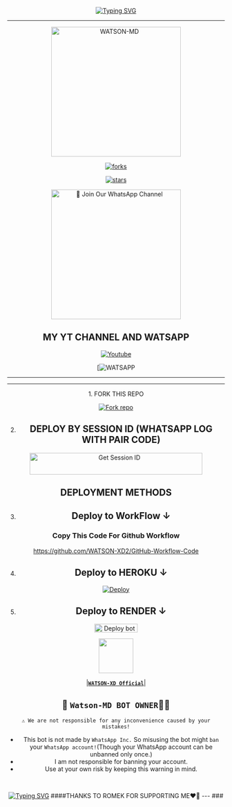 <p align="center">
<a href="https://git.io/typing-svg"><img src="https://readme-typing-svg.demolab.com?font=EB+Garamond&weight=800&size=28&duration=4000&pause=1000&random=false&width=435&lines=WELCOME+TO+WATSON-MD;MULTI-DEVICE+WHATSAPP+BOT;DEVELOPED+BY;WATSON-XD+OFFICIAL." alt="Typing SVG" /></a>

 
  
<div align="center">
</p

<hr>

<hr>

<p align="center">
  <a href="https://youtu.be/@watsonFOURPENCE-hq9ks">
    <img alt="WATSON-MD" height="300" src="https://telegra.ph/file/b7ae2db82899be94fb9c0.jpg">

    

![forks](https://img.shields.io/github/forks/WATSON-XD2/Watson-MD-Bot-V7?label=Forks&style=social)

![stars](https://img.shields.io/github/stars/WATSON-XD2/Watson-MD-Bot-V7?style=social)




<a href="https://telegra.ph/file/b7ae2db82899be94fb9c0.jpg"><img src="https://img.shields.io/badge/%E2%9D%A4%EF%B8%8F%E2%80%8D%20Join%20Our%20WhatsApp%20Channel%F0%9F%91%A8%E2%80%8D%F0%9F%92%BB-green" alt="📎 Join Our WhatsApp Channel" width="300"></a>



## MY YT CHANNEL AND WATSAPP 

[![Youtube](https://telegra.ph/file/eebe86c26e98ffeae39ea.jpg)](https://youtube.com/@watsonFOURPENCE-hq9ks) 

[![WATSAPP](https://whatsapp.com/channel/0029VajjzuB9sBI890YffB1b)

</details>





<hr>

<hr>
1. FORK THIS REPO


<a href='https://github.com/WATSON-XD2/Watson-MD-Bot-V7/fork' target="_blank"><img alt='Fork repo' src='https://img.shields.io/badge/Fork This Repo-black?style=for-the-badge&logo=git&logoColor=white'/></a>


2. ## DEPLOY BY SESSION ID (WHATSAPP LOG WITH PAIR CODE)

<a href='https://my-website-watsonxd6kwg.vercel.app' target="_blank"><img alt='Get Session ID' src='https://img.shields.io/badge/%F0%9F%9A%80%EF%B8%8F%E2%80%8D%20-%F0%9F%93%8B%20%20PAIR%20CODE%20WEB%F0%9F%91%A8%E2%80%8D%F0%9F%92%BB-blue' width="400" height="50" alt="Deploy bot"/></a>

## DEPLOYMENT METHODS

3. ## Deploy to WorkFlow ↓

### Copy This Code For Github Workflow 

https://github.com/WATSON-XD2/GitHub-Workflow-Code

4. ## Deploy to HEROKU ↓

[![Deploy](https://www.herokucdn.com/deploy/button.svg)](https://heroku.com/deploy?template=https://github.com/WATSON-XD2/Watson-MD-Bot-V7)

5. ## Deploy to RENDER ↓

<a href="https://dashboard.render.com/" target="blank"><img align="center" src="https://telegra.ph/file/c15e952f017c10e12f431.jpg" width="100" height="20" alt="Deploy bot"/></a>



   <a href="https://github.com/WATSON-XD2/"><img src="https://telegra.ph/file/b7ae2db82899be94fb9c0.jpg" width=80 height=80></a>   

|**[`WATSON-XD Official`](https://github.com/WATSON-XD2)**|


## 👑 `Watson-MD BOT OWNER`👨‍💻 

`⚠️ We are not responsible for any inconvenience caused by your mistakes!`

- This bot is not made by `WhatsApp Inc.` So misusing the bot might `ban` your `WhatsApp account!`(Though your WhatsApp account can be unbanned only once.)
- I am not responsible for banning your account.
- Use at your own risk by keeping this warning in mind.
 <br>
 </p>
    <p align="center">
<a href="https://git.io/typing-svg"><img src="https://readme-typing-svg.demolab.com?font=EB+Garamond&weight=800&size=28&duration=4000&pause=1000&random=false&width=435&lines=THANKS+TO+ROMEK-XD+FOR+SUPPORTING;ME+AND+SPECIAL+THANKS+TO+ALL" alt="Typing SVG" /></a>
 ####THANKS TO ROMEK FOR SUPPORTING ME❤️🤝
---
###
